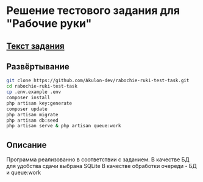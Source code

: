 # Решение тестового задания для "Рабочие руки"

## <a href="https://gist.github.com/an1creator/25e5428b6bb83e313541c18b0bb4c073#описание-страниц"> Текст задания</a>

## Развёртывание 
```bash
git clone https://github.com/Akulon-dev/rabochie-ruki-test-task.git
cd rabochie-ruki-test-task
cp .env.example .env
composer install
php artisan key:generate
composer update
php artisan migrate
php artisan db:seed
php artisan serve & php artisan queue:work
```

## Описание
Программа реализованно в соответствии с заданием.
В качестве БД для удобства сдачи выбрана SQLite
В качестве обработки очереди - БД и queue:work
